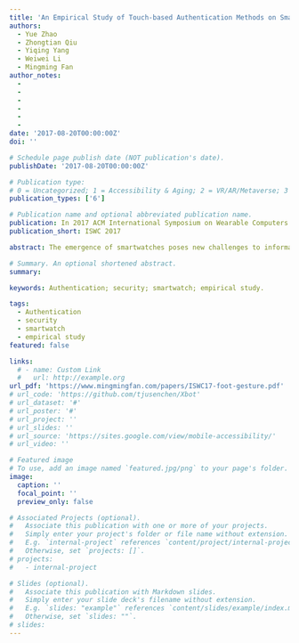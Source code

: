 ```yaml
---
title: 'An Empirical Study of Touch-based Authentication Methods on Smartwatches'
authors:
  - Yue Zhao
  - Zhongtian Qiu
  - Yiqing Yang
  - Weiwei Li
  - Mingming Fan
author_notes:
  - 
  - 
  -
  -
  -
  -
date: '2017-08-20T00:00:00Z'
doi: ''

# Schedule page publish date (NOT publication's date).
publishDate: '2017-08-20T00:00:00Z'

# Publication type: 
# 0 = Uncategorized; 1 = Accessibility & Aging; 2 = VR/AR/Metaverse; 3 = Human-AI Collaboration; 4 = UX Methodology; 5 = Social Computing; 6 = Sensing;  
publication_types: ['6']

# Publication name and optional abbreviated publication name.
publication: In 2017 ACM International Symposium on Wearable Computers (ISWC '17).
publication_short: ISWC 2017

abstract: The emergence of smartwatches poses new challenges to information security. Although there are mature touch-based authentication methods for smartphones, the effectiveness of using these methods on smartwatches is still unclear. We conducted a user study (n=16) to evaluate how authentication methods (PIN and Pattern), UIs (Square and Circular), and display sizes (38mm and 42mm) affect authentication accuracy, speed, and security. Circular UIs are tailored to smartwatches with fewer UI elements. Results show that 1) PIN is more accurate and secure than Pattern; 2) Pattern is much faster than PIN; 3) Square UIs are more secure but less accurate than Circular UIs; 4) display size does not affect accuracy or speed, but security; 5) Square PIN is the most secure method of all. The study also reveals a security concern that participants' favorite method is not the best in any of the measures. We finally discuss implications for future touch-based smartwatch authentication design.

# Summary. An optional shortened abstract.
summary:

keywords: Authentication; security; smartwatch; empirical study.

tags:
  - Authentication
  - security
  - smartwatch
  - empirical study
featured: false

links:
  # - name: Custom Link
  #   url: http://example.org
url_pdf: 'https://www.mingmingfan.com/papers/ISWC17-foot-gesture.pdf'
# url_code: 'https://github.com/tjusenchen/Xbot'
# url_dataset: '#'
# url_poster: '#'
# url_project: ''
# url_slides: ''
# url_source: 'https://sites.google.com/view/mobile-accessibility/'
# url_video: ''

# Featured image
# To use, add an image named `featured.jpg/png` to your page's folder.
image:
  caption: ''
  focal_point: ''
  preview_only: false

# Associated Projects (optional).
#   Associate this publication with one or more of your projects.
#   Simply enter your project's folder or file name without extension.
#   E.g. `internal-project` references `content/project/internal-project/index.md`.
#   Otherwise, set `projects: []`.
# projects:
#   - internal-project

# Slides (optional).
#   Associate this publication with Markdown slides.
#   Simply enter your slide deck's filename without extension.
#   E.g. `slides: "example"` references `content/slides/example/index.md`.
#   Otherwise, set `slides: ""`.
# slides:
---
```


<!-- {{< youtube f9lO9tin4tw >}} -->



